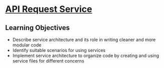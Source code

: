 # [API Request Service](https://login.codingdojo.com/m/754/16743/124772)

## Learning Objectives

- Describe service architecture and its role in writing cleaner and more modular code
- Identify suitable scenarios for using services
- Implement service architecture to organize code by creating and using service files for different concerns